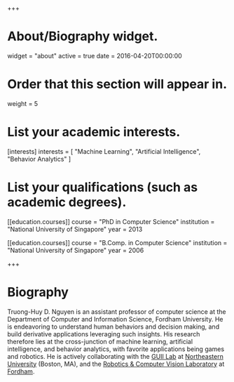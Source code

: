 +++
# About/Biography widget.
widget = "about"
active = true
date = 2016-04-20T00:00:00

# Order that this section will appear in.
weight = 5

# List your academic interests.
[interests]
  interests = [
    "Machine Learning",
    "Artificial Intelligence",
    "Behavior Analytics"
  ]

# List your qualifications (such as academic degrees).
[[education.courses]]
  course = "PhD in Computer Science"
  institution = "National University of Singapore"
  year = 2013

[[education.courses]]
  course = "B.Comp. in Computer Science"
  institution = "National University of Singapore"
  year = 2006
 
+++

# Biography

Truong-Huy D. Nguyen is an assistant professor of computer science at the Department of Computer and Information Science, Fordham University. He is endeavoring to understand human behaviors and decision making, and build derivative applications leveraging such insights. His research therefore lies at the cross-junction of machine learning, artificial intelligence, and behavior analytics, with favorite applications being games and robotics.  He is actively collaborating with the [GUII Lab](https://web.northeastern.edu/guii/) at [Northeastern University](http://www.northeastern.edu/) (Boston, MA), and the [Robotics & Computer Vision Laboratory](http://storm.cis.fordham.edu/~lyons/rcvlab) at [Fordham](http://www.fordham.edu/). 
